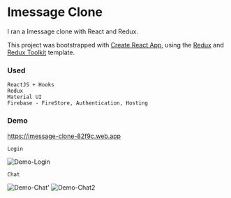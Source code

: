 # Imessage Clone
I ran a Imessage clone with React and Redux. 

This project was bootstrapped with [Create React App](https://github.com/facebook/create-react-app), using the [Redux](https://redux.js.org/) and [Redux Toolkit](https://redux-toolkit.js.org/) template.

### Used
    ReactJS + Hooks
    Redux
    Material UI
    Firebase - FireStore, Authentication, Hosting

### Demo
https://imessage-clone-82f9c.web.app

    Login
![Demo-Login](https://user-images.githubusercontent.com/55272100/96161007-afbb7e00-0f51-11eb-9a50-bdd6b2bbedcc.gif)

    Chat
![Demo-Chat](https://user-images.githubusercontent.com/55272100/96160979-a6caac80-0f51-11eb-8ecc-17cbf7752206.gif)'
![Demo-Chat2](https://user-images.githubusercontent.com/55272100/96161004-ad592400-0f51-11eb-8086-41a595d82b42.gif)

